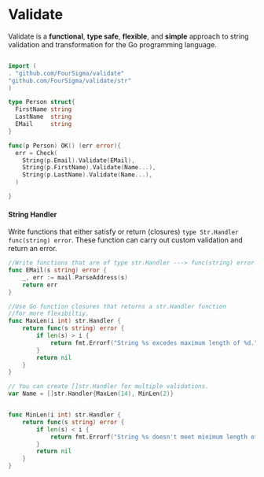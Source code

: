 Validate 
========
Validate is a **functional**, **type safe**, **flexible**, and **simple** approach to string validation and transformation for the Go programming language.  

```go

import (
. "github.com/FourSigma/validate"	
"github.com/FourSigma/validate/str"
)

type Person struct{
  FirstName string
  LastName  string
  EMail     string
}

func(p Person) OK() (err error){
  err = Check(
    String(p.Email).Validate(EMail),
    String(p.FirstName).Validate(Name...), 
    String(p.LastName).Validate(Name...),
  )

}
```
#### String Handler
Write functions that either satisfy or return (closures)  ```type Str.Handler func(string) error```.  These function can carry out custom validation and return an error.  
``` go
//Write functions that are of type str.Handler ---> func(string) error
func EMail(s string) error {
	_, err := mail.ParseAddress(s)
	return err
}

//Use Go function closures that returns a str.Handler function
//for more flexibiltiy.
func MaxLen(i int) str.Handler {
	return func(s string) error {
		if len(s) > i {
			return fmt.Errorf("String %s excedes maximum length of %d.", s, i)
		}
		return nil
	}
}

```

```go
// You can create []str.Handler for multiple validations.
var Name = []str.Handler{MaxLen(14), MinLen(2)}


func MinLen(i int) str.Handler {
	return func(s string) error {
		if len(s) < i {
			return fmt.Errorf("String %s doesn't meet minimum length of %d.", s, i)
		}
		return nil
	}
}



```

